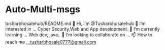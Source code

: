 # Auto-Multi-msgs
tusharbhosalehub/README.md
👋 Hi, I’m @Tusharbhosalehub
👀 I’m interested in ... Cyber Security,Web and App development.
🌱 I’m currently learning ... Web dev, java..
💞️ I’m looking to collaborate on ...
📫 How to reach me ...tusharbhosale0777@gmail.com
